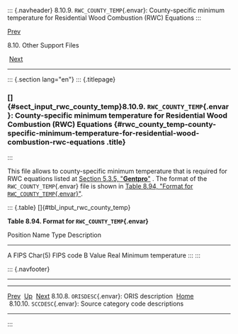 ::: {.navheader}
8.10.9. `RWC_COUNTY_TEMP`{.envar}: County-specific minimum temperature
for Residential Wood Combustion (RWC) Equations
:::

[Prev](ch08s10s08.html) 

8.10. Other Support Files

 [Next](ch08s10s10.html)

------------------------------------------------------------------------

::: {.section lang="en"}
::: {.titlepage}
<div>

<div>

### []{#sect_input_rwc_county_temp}8.10.9. `RWC_COUNTY_TEMP`{.envar}: County-specific minimum temperature for Residential Wood Combustion (RWC) Equations {#rwc_county_temp-county-specific-minimum-temperature-for-residential-wood-combustion-rwc-equations .title}

</div>

</div>
:::

This file allows to county-specific minimum temperature that is required
for RWC equations listed at [Section 5.3.5,
"**Gentpro**"](ch05s03s05.html "5.3.5. Gentpro") . The format of the
`RWC_COUNTY_TEMP`{.envar} file is shown in [Table 8.94, "Format for
`RWC_COUNTY_TEMP`{.envar}"](ch08s10s09.html#tbl_input_rwc_county_temp "Table 8.94. Format for RWC_COUNTY_TEMP").

::: {.table}
[]{#tbl_input_rwc_county_temp}

**Table 8.94. Format for `RWC_COUNTY_TEMP`{.envar}**

  Position   Name    Type      Description
  ---------- ------- --------- ---------------------
  A          FIPS    Char(5)   FIPS code
  B          Value   Real      Minimum temperature
:::
:::

::: {.navfooter}

------------------------------------------------------------------------

  ----------------------------------------------- -------------------- ----------------------------------------------------------------
  [Prev](ch08s10s08.html)                          [Up](ch08s10.html)                                           [Next](ch08s10s10.html)
  8.10.8. `ORISDESC`{.envar}: ORIS description     [Home](index.html)     8.10.10. `SCCDESC`{.envar}: Source category code descriptions
  ----------------------------------------------- -------------------- ----------------------------------------------------------------
:::
